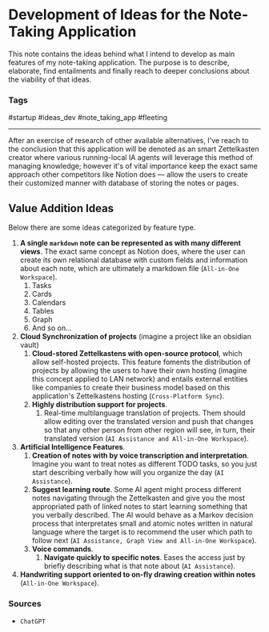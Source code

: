 # Development of Ideas for the Note-Taking Application

This note contains the ideas behind what I intend to develop as main features of my note-taking application. The purpose is to describe, elaborate, find entailments and finally reach to deeper conclusions about the viability of that ideas.

### Tags

#startup #ideas_dev #note_taking_app #fleeting 

---

After an exercise of research of other available alternatives, I've reach to the conclusion that this application will be denoted as an smart Zettelkasten creator where various running-local IA agents will leverage this method of managing knowledge; however it's of vital importance keep the exact same approach other competitors like Notion does — allow the users to create their customized manner with database of storing the notes or pages.

## Value Addition Ideas

Below there are some ideas categorized by feature type.

1. **A single `markdown` note can  be represented as with many different views**. The exact same concept as Notion does, where the user can create its own relational database with custom fields and information about each note, which are ultimately a markdown file (`All-in-One Workspace`).
	1. Tasks
	2. Cards
	3. Calendars
	4. Tables
	5. Graph
	6. And so on...
2. **Cloud Synchronization of projects** (imagine a project like an obsidian vault)
	1. **Cloud-stored Zettelkastens with open-source protocol**, which allow self-hosted projects. This feature foments the distribution of projects by allowing the users to have their own hosting (imagine this concept applied to LAN network) and entails external entities like companies to create their business model based on this application's Zettelkastens hosting (`Cross-Platform Sync`).
	2. **Highly distribution support for projects**.
		1. Real-time multilanguage translation of projects. Them should allow editing over the translated version and push that changes so that any other person from other region will see, in turn, their translated version (`AI Assistance and All-in-One Workspace`).
3. **Artificial Intelligence Features**.
	1. **Creation of notes with by voice transcription and interpretation**. Imagine you want to treat notes as different TODO tasks, so you just start describing verbally how will you organize the day (`AI Assistance`).
	2. **Suggest learning route**. Some AI agent might process different notes navigating through the Zettelkasten and give you the most appropriated path of linked notes to start learning something that you verbally described. The AI would behave as a Markov decision process that interpretates small and atomic notes written in natural language where the target is to recommend the user which path to follow next (`AI Assistance, Graph View and All-in-One Workspace`).
	3.  **Voice commands**.
		1. **Navigate quickly to specific notes**. Eases the access just by briefly describing what is that note about (`AI Assistance`).
4. **Handwriting support oriented to on-fly drawing creation within notes** (`All-in-One Workspace`).

### Sources

- `ChatGPT`
